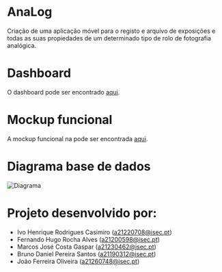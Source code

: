 # AnaLog
Criação de uma aplicação móvel para o registo e arquivo de exposições e todas as suas propiedades de um determinado tipo de rolo de fotografia analógica.

# Dashboard
O dashboard pode ser encontrado [aqui](https://sites.google.com/view/lei-gps1819-g14).

# Mockup funcional
A mockup funcional na pode ser encontrada [aqui](https://xd.adobe.com/view/4fabe033-1328-4cc8-4b21-e9e4dc635762-399a/screen/073bf69b-7704-4bdf-bcc7-091cb8da44a3/AnaLog-Home-Rolos?fullscreen).

# Diagrama base de dados
![Diagrama](username.github.com/repository/img/image.jpg)

# Projeto desenvolvido por:
- Ivo Henrique Rodrigues Casimiro (a21220708@isec.pt)
- Fernando Hugo Rocha Alves (a21200598@isec.pt)
- Marcos José Costa Gaspar (a21230462@isec.pt)
- Bruno Daniel Pereira Santos (a21190312@isec.pt)
- João Ferreira Oliveira (a21260748@isec.pt)
